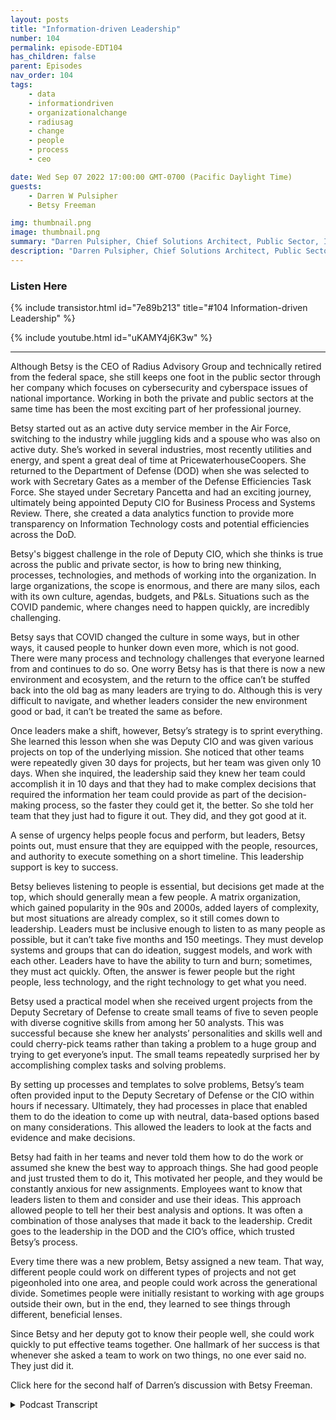 ```yaml
---
layout: posts
title: "Information-driven Leadership"
number: 104
permalink: episode-EDT104
has_children: false
parent: Episodes
nav_order: 104
tags:
    - data
    - informationdriven
    - organizationalchange
    - radiusag
    - change
    - people
    - process
    - ceo

date: Wed Sep 07 2022 17:00:00 GMT-0700 (Pacific Daylight Time)
guests:
    - Darren W Pulsipher
    - Betsy Freeman

img: thumbnail.png
image: thumbnail.png
summary: "Darren Pulsipher, Chief Solutions Architect, Public Sector, Intel talks with Betsy Freeman, CEO of Radius Advisory Group, about her experience as an information-driven leader in the public and private sectors. Part one of two."
description: "Darren Pulsipher, Chief Solutions Architect, Public Sector, Intel talks with Betsy Freeman, CEO of Radius Advisory Group, about her experience as an information-driven leader in the public and private sectors. Part one of two."
---
```


<div>
<h3>Listen Here</h3>
{% include transistor.html id="7e89b213" title="#104 Information-driven Leadership" %}

{% include youtube.html id="uKAMY4j6K3w" %}
</div>

---

Although Betsy is the CEO of Radius Advisory Group and technically retired from the federal space, she still keeps one foot in the public sector through her company which focuses on cybersecurity and cyberspace issues of national importance. Working in both the private and public sectors at the same time has been the most exciting part of her professional journey.

Betsy started out as an active duty service member in the Air Force, switching to the industry while juggling kids and a spouse who was also on active duty. She’s worked in several industries, most recently utilities and energy, and spent a great deal of time at PricewaterhouseCoopers. She returned to the Department of Defense (DOD) when she was selected to work with Secretary Gates as a member of the Defense Efficiencies Task Force.  She stayed under Secretary Pancetta and had an exciting journey, ultimately being appointed Deputy CIO for Business Process and Systems Review. There, she created a data analytics function to provide more transparency on Information Technology costs and potential efficiencies across the DoD.

Betsy's biggest challenge in the role of Deputy CIO, which she thinks is true across the public and private sector, is how to bring new thinking, processes, technologies, and methods of working into the organization. In large organizations, the scope is enormous, and there are many silos, each with its own culture, agendas, budgets, and P&Ls. Situations such as the COVID pandemic, where changes need to happen quickly, are incredibly challenging.

Betsy says that COVID changed the culture in some ways, but in other ways, it caused people to hunker down even more, which is not good. There were many process and technology challenges that everyone learned from and continues to do so. One worry Betsy has is that there is now a new environment and ecosystem, and the return to the office can’t be stuffed back into the old bag as many leaders are trying to do. Although this is very difficult to navigate, and whether leaders consider the new environment good or bad, it can’t be treated the same as before.

Once leaders make a shift, however, Betsy’s strategy is to sprint everything. She learned this lesson when she was Deputy CIO and was given various projects on top of the underlying mission. She noticed that other teams were repeatedly given 30 days for projects, but her team was given only 10 days. When she inquired, the leadership said they knew her team could accomplish it in 10 days and that they had to make complex decisions that required the information her team could provide as part of the decision-making process, so the faster they could get it, the better. So she told her team that they just had to figure it out. They did, and they got good at it.

A sense of urgency helps people focus and perform, but leaders, Betsy points out, must ensure that they are equipped with the people, resources, and authority to execute something on a short timeline. This leadership support is key to success.

Betsy believes listening to people is essential, but decisions get made at the top, which should generally mean a few people. A matrix organization, which gained popularity in the 90s and 2000s, added layers of complexity, but most situations are already complex, so it still comes down to leadership. Leaders must be inclusive enough to listen to as many people as possible, but it can’t take five months and 150 meetings. They must develop systems and groups that can do ideation, suggest models, and work with each other. Leaders have to have the ability to turn and burn; sometimes, they must act quickly. Often, the answer is fewer people but the right people, less technology, and the right technology to get what you need.

Betsy used a practical model when she received urgent projects from the Deputy Secretary of Defense to create small teams of five to seven people with diverse cognitive skills from among her 50 analysts. This was successful because she knew her analysts’ personalities and skills well and could cherry-pick teams rather than taking a problem to a huge group and trying to get everyone’s input. The small teams repeatedly surprised her by accomplishing complex tasks and solving problems.

By setting up processes and templates to solve problems, Betsy’s team often provided input to the Deputy Secretary of Defense or the CIO within hours if necessary. Ultimately, they had processes in place that enabled them to do the ideation to come up with neutral, data-based options based on many considerations. This allowed the leaders to look at the facts and evidence and make decisions.

Betsy had faith in her teams and never told them how to do the work or assumed she knew the best way to approach things. She had good people and just trusted them to do it, This motivated her people, and they would be constantly anxious for new assignments. Employees want to know that leaders listen to them and consider and use their ideas. This approach allowed people to tell her their best analysis and options. It was often a combination of those analyses that made it back to the leadership. Credit goes to the leadership in the DOD and the CIO’s office, which trusted Betsy’s process.

Every time there was a new problem, Betsy assigned a new team. That way, different people could work on different types of projects and not get pigeonholed into one area, and people could work across the generational divide. Sometimes people were initially resistant to working with age groups outside their own, but in the end, they learned to see things through different, beneficial lenses.

Since Betsy and her deputy got to know their people well, she could work quickly to put effective teams together. One hallmark of her success is that whenever she asked a team to work on two things, no one ever said no. They just did it.

Click here for the second half of Darren’s discussion with Betsy Freeman. 



<details>
<summary> Podcast Transcript </summary>

<p>﻿1</p>
<p>Hello, thisis Darren Pulsipher, chief solutionarchitect of public sector at Intel.</p>
<p>And welcome to Embracing</p>
<p>Digital Transformation,where we investigate effective change,leveraging people, processand technology.</p>
<p>On todaysepisode, Information driven leadershipwith Betsy Freeman, CEO of Radius</p>
<p>Advisory Group.</p>
<p>Betsy, welcome to the show.</p>
<p>Thank you, Darren So great to be here.</p>
<p>I appreciate the invitation.</p>
<p>So, Betsy</p>
<p>Freeman, you live up in Michigan now,but this is where you retired,but you're not retired because I thinkyou love you love this industry so much.</p>
<p>I do.</p>
<p>So I love thethe whole idea of problem solution.</p>
<p>And I think we have plenty of problemsthat I'm I'm hopingthat I can contributeto some solutions here along the way.</p>
<p>So let's talk a little bit about youryour career and your background,because when I say you're retired,you're really not retired.</p>
<p>You just retiredfrom working for the government.</p>
<p>That's right.</p>
<p>I retired from the federal space,although byproxy, I think I sometimes still workthere.</p>
<p>I'm a little bit of an odd duck.</p>
<p>Most people take the the route of,you know, either public or private sector.</p>
<p>But I kind of found a challengein saying that, you know what?</p>
<p>Let's just see if you could do both.</p>
<p>And people kind of warned me against that.</p>
<p>But I have to say, it'sbeen the most exciting part of my myprofessional journey.</p>
<p>I started out as an active duty servicemember in the United States Air Force.</p>
<p>I love the departmentand resigned my commissionbecause I had too many childrenand a spousegoing in too many different directionsand somebody had to not be in.</p>
<p>My spouse and I were both on active duty,so mom jumped out.</p>
<p>I was fortunate to to land in big industryand spent a great deal of timeat Pricewaterhouse, then Pricewaterhouse</p>
<p>Coopers through its merger,working in a number of industries.</p>
<p>But the last industry I worked inwas the utility and energy industry,and then did what I really wanted to dois to go back to the DOD.</p>
<p>And I was very fortunateto have been selected to go back to workin the DOJ with</p>
<p>Secretary Gates when he was runningas a efficiencies task forceand stayed on Under Secretary Panettaas he dida lot more work for the departmentwhen he became secretary.</p>
<p>Then I had an interesting journeyto the DOD CIOand stayedthere and was appointed as a deputy CIOand then made kind of full circlecoming back out of thereand have now founded my own consultancyin the last place you would expect.</p>
<p>And that's how in Michigan,on the wonderful Lake Michigan shoreout of the Washingtonlimelight and busyness andand much to my great contentment.</p>
<p>Well and you guys hosted Intel thererecently.</p>
<p>I got to go to Holland, Michigan.</p>
<p>It's a wonderful, whole wonderful place.</p>
<p>Beautiful.</p>
<p>So I appreciatedthat I got to see a part of Michigan</p>
<p>I've never seen before.</p>
<p>As did we.</p>
<p>It was a it was a privilege to have.</p>
<p>Have you all here.</p>
<p>All right.</p>
<p>So you've you've been at thatyou've been at the high ranksof public sector information technologyas a see as a deputy CEO.</p>
<p>And tell me, what were the biggestchallenges that you guys ran into?</p>
<p>Well, there's the list of challengesprobably you get.</p>
<p>You have to have a couple of rollsof toilet paper to write them all out.</p>
<p>But what I would sayin my in my particular rolethere and the DOD CIOand I think this is true acrosspublic sector as well as private sector,the biggest challenge is always to look athow do you bring new thinking,new processes, new technologies,new methods of working kind of overnight,if you will, right into organizationsthat are big.</p>
<p>They have enormous scope.</p>
<p>They have a lot of silos.</p>
<p>Everybody has their own PNLor their own budget.</p>
<p>There's all sorts of agendas,professional and private, acrossall of those things.</p>
<p>And how do you actuallyhow do you actually helpto institute changein those kinds of environments?</p>
<p>We actually got a little an interestingkind of sunglasses onthat this last couple of yearsbecause of COVID.</p>
<p>And I've always beenone of those kind of disruptor peoplethat has said,you know, the best innovationactually always occursin the greatest when we're underthe greatest level of distress.</p>
<p>And I think we've seen that.</p>
<p>And I think that, you know, fromfrom a DOD perspective, you know,probably one of the largest organizationsor the largest organizationfrom a business process, admissionsstance in the world.</p>
<p>That is absolutely true.</p>
<p>It's it's just a hard thingto try to get across all thatand then to deal with the culture,which, again,is similar to any other organization.</p>
<p>Every organization has their own cultureand their own way of doing things.</p>
<p>And so trying to change thatat the drop of a hat,which was one of my tasksas I went into my deputy CIO role there,because there was a very specific missionelement that they createdand they wanted executedlike and start over night.</p>
<p>And there was no rules, no boundariesand alsono advocacy from anybody seniorexcept the most senior peopleand actually how to get that done soit's introduced to is tough.</p>
<p>Yeah you you brought up cultureas being probably one of the toughestthings to overcome do you feeland you can say this from the outsidebecause you were on the outsideduring COVID did you see that</p>
<p>COVID changed the culture at allin in these big organizationslike the DOD?</p>
<p>I think it did in some waysand in other waysit made people hunker down even more.</p>
<p>And that's bad interest.</p>
<p>I think we were challenged allby going to work overnight someplace else.</p>
<p>Right.</p>
<p>And thatbrought up all the the various technologychallenges.</p>
<p>It brings up a lot of process challenge.</p>
<p>Right.</p>
<p>And I think we learned a lotif we were smartand I think we did across the board,both in DOD andand in other big federal agenciesand and in the commercial sector as well,</p>
<p>I think we learned and are still learninglessons right from what that looks like.</p>
<p>But what worries me is the talkof every place,you know, how are we headingback into the office and how are we?</p>
<p>So it's like all this new environmentthat we this ecosystemthat we got shoved into.</p>
<p>And I think, you know, good or bad,you can make that judgment.</p>
<p>But because you're now thereand you've taken the step,why would you try to stuffthat back into the old bag?</p>
<p>And I think companies and the DOD insome ways is still trying to do that.</p>
<p>Right.</p>
<p>And I saythat with great respectto leaders in every organization,because this is not an easy thingto be able to navigate.</p>
<p>But once you make a shift,one of the things</p>
<p>I've always said to people and they alwayslook at me and go, Now it doesn't matterwhere you are, I say, sprint everything.</p>
<p>And it's, it's why spreads everything.</p>
<p>Betsy That just you just get too tiredand you this and you that now.</p>
<p>Okay, so now I'm going to divertand just a really quick story.</p>
<p>If I if I may,</p>
<p>I learned the lesson of Sprinteverything when I was a deputy CIO,we had various projectsthat we were given on top of the missionwe were supposed to execute.</p>
<p>And every time we would go into these bigmeetings, everyone would get their pieceof the of the of the projectsthat they were supposed to be working on.</p>
<p>And they would all get 30 daysand then they would turn to my teamand they would say,</p>
<p>That's it, we're giving this piece to youand you get ten days.</p>
<p>Well, I kind of got irritated with that.</p>
<p>I was like, why does everybody elseget 30 days and I get ten days right?</p>
<p>So after about the second or third timethat happened, I went to the leadershipand said, you know, with great respect,let me ask a question about why it is</p>
<p>I only get ten days.</p>
<p>And they said, well, in reality,because we knowyou can pull your team togetherand actually accomplish it in ten days.</p>
<p>But the bigger reason is, is that we haveto make some very complex decisionsand that information is partof a bigger decision making process.</p>
<p>And the faster we can have it, the betterwe feel like we can makethe timeliness of those decisions,and there's a big impact on those things.</p>
<p>And so I learned the lessonthen when I went backand said to my team, Hey, we got ten days,we got to do this.</p>
<p>And they looked at meand said, You know, you're joking, right?</p>
<p>And I said, No. And they said,</p>
<p>How are we going to do this?</p>
<p>And I said, I don't know,but you know what?</p>
<p>Let's figure it out.</p>
<p>And we did.</p>
<p>And once we figured it out,a lot of different times overand over and over, because our deadlinewas always ten days, guess what?</p>
<p>We got really good at itand we could do it in ten days.</p>
<p>We could even do itbetter than people that had 30 daysbecause we didn't screw around, becausewe got rid of all the extraneous thingsthat we didn't need to help senior leadersmake those decisions.</p>
<p>So, so, so. This is numeracy.</p>
<p>I want to tap into this a little bit.</p>
<p>Okay.</p>
<p>So I, I saw this same sort of thingduring COVID when I talked to other CIOs,you didn't have,</p>
<p>Oh, I need five months to go analyzethis problem.</p>
<p>No, because no one can work.</p>
<p>Yeah, exactly. Right.</p>
<p>It needs to be done now.</p>
<p>So that that sense of urgency.</p>
<p>Do you feel like that sense of urgencyreally helps people focusand helps get rid of thethe chaff for no better word, right?</p>
<p>All the extraneous stuffthat doesn't really provide any value.</p>
<p>Well, I think that'swhere the real challenge lies.</p>
<p>I think people generallywill have a sense of urgencyif you tell them they only have a shortdeadline to do things.</p>
<p>But, you know, as a leader,you have to ensure thatwhen you're asking people to do that,that they're equipped with the peopleand the resources and the authorityto go and execute somethingon a shortened timeline like that.</p>
<p>And if they have it,which as a deputy CIO,</p>
<p>I was given great support in that regard.</p>
<p>If they have it, then, you know,it's like ripping the Band-Aid off.</p>
<p>You just you go and you do it.</p>
<p>And once you do it, you can you can helpto kind of institutionalize it.</p>
<p>But unless you have a leadershipthat's going to support that,</p>
<p>I think it's really hard to get to that.</p>
<p>I think there could be a sense of urgency,but people just say,</p>
<p>How are we supposed to do that?</p>
<p>You got to have somebodythat's going to lead the chargeand come backand not just say, Hey, go figure it out.</p>
<p>But, you know, you walk backand you actually sit down with the teamand you say, okay, and you hear all thatgood points and you do it together.</p>
<p>And and I think that's a hard thingto do in this environment,but I think it's a necessary thingto do.</p>
<p>You think that I know there was a big pushin the nineties and 2000 still likeeverything's matrixed, right?</p>
<p>Everything's Matrixed.</p>
<p>And do you think that has causedsome of the quagmire that we're inwhere things are slowed downbecause there are so manypeople that have to have a voiceor that have to help make a decision.</p>
<p>Well, in the end, I think it's importantto listen to people.</p>
<p>But let's face it, decisionmaking gets made at the top.</p>
<p>And that should that should generally meanthat it's a few people.</p>
<p>I'm having a matrix organization.</p>
<p>It may have added layers of complexity,but most of the situations we're talkingabout were so complex already that itprobably doesn't make any differencein the end, you know, and I'm going tothis is going to be a common theme.</p>
<p>I think what we're talking about todayis it really doescome back to the leadership.</p>
<p>You have to be inclusive enoughto listen to everyone.</p>
<p>Right.</p>
<p>But that can't take five monthsand 150 meetings.</p>
<p>Right? It can't.</p>
<p>You have toyou have to come up with ways to systems,automated systems and groupsthat can do ideationand come up together and suggest modelsand work with each other,not just talk about being collaborative,but actually doing it together.</p>
<p>Right.</p>
<p>Which is kind of what we invited you hereto work with us when you came to Olin.</p>
<p>And what we were trying to do withthe interviewwas to kind oflet you inside of our processes, right?</p>
<p>So you could see how we do this stuff.</p>
<p>But I think that's the that's the key.</p>
<p>You have to be able toto have that ability and be able to turnand kind of turn a burden, if you will,with all of the situations that come up.</p>
<p>And you can't take forever.</p>
<p>I think people have good intentions,but unless the leadershipand ables them to actbecause they have the tools and the peopleand the automation and it's notlots of people, it's the right people.</p>
<p>It's probably less peoplebut the right people, right?</p>
<p>Less technology, but the right technologyto try to help them get to what you need.</p>
<p>Gotcha.</p>
<p>Okay. I love how I love how this is going.</p>
<p>And you as the leader,you kind of said where doing this.</p>
<p>So it wasn't like, what do you guys think?</p>
<p>You think we can do this?</p>
<p>Yeah. Wow.</p>
<p>It's pretty easywhen the CIO is getting directiondirectly from the DEP, SecDefand the secretaryand when he comes and says,</p>
<p>Hey, Betsy, we're going to do this.</p>
<p>And I go, What? We're going to do what?</p>
<p>And he goes, We're going to do this right.</p>
<p>And the secretary wants to know that we'regoing out, we're going to get it done.</p>
<p>And the answer can only be absolutely,we will get it done.</p>
<p>And then when you figure out how to do it.</p>
<p>So how do youhow do you motivate your team?</p>
<p>Because obviously, the firsttime this happened to you,it must have been your team.</p>
<p>You already said it.</p>
<p>Your team was like Betsy. No. Yeah, no.</p>
<p>So that a lot of pushback there.</p>
<p>I learned a lot of lessons inside that.</p>
<p>I had a very large team,then I had about 50 analysts and</p>
<p>I had just begun to kind of learnthe skill sets of each of those analystsand to learn them as people.</p>
<p>By my a few months out from that,</p>
<p>I knew their dog's name, their kid'sname, their wife's name,what they ate at lunch.</p>
<p>And I also knew all the skillsets, the primary and the secondaryand the tertiary skill setsthat they actually had.</p>
<p>And what I determinedwas, is taken that in taking a probleminto a big group of peopleand getting everybody to give metheir opinion on how it should work,</p>
<p>I was actually very uselessand itwasn't that their input was useless.</p>
<p>It was that you couldn'tdo anything with that.</p>
<p>I had to make a decision. We had to go.</p>
<p>So what we ended up doingis we kind of created an interesting modelwhere because we knew what skill setspeople had,we took the problemand if you will, kind of set itin the middle of the room and said, Hey,we're going to cherry pick.</p>
<p>And my average was seven people.</p>
<p>I tried to keep it to fiveand we would pick the peoplewith the skill sets and with kind of the,the, the, the cognitive skills.</p>
<p>Yeah.</p>
<p>The cognitive diversity to be ableto sit at the table and figure it out.</p>
<p>And if they needed somebody else,like if they needed a data scientist,you know, in those days</p>
<p>I could call Intel,</p>
<p>I could, I could get a few minutesof a data scientist time.</p>
<p>I had a data scientist on staff that</p>
<p>I could have 0.3 of his time every month.</p>
<p>So what we did was we we fit the skillsand the abilities of the team to the task.</p>
<p>And we said, solve the problem.</p>
<p>And much to my surprise, repeatedly,they blew it out of the water.</p>
<p>Sometimeswe would get questionsthat, you know, we would get,hey, can we have this in an hourfrom the office?</p>
<p>We very quickly got to a pointwhere it wasn't shocking all right.</p>
<p>For us, it was like, okay,who do we need to solve the problem?</p>
<p>How fast can we do it?</p>
<p>And we had set up templates and thingsfor ourselves to be able to provide aninput back tothe set upfor considerationand the CIO for consideration.</p>
<p>And we had some fun with that.</p>
<p>But at the end of the day,we had a process in placethat allowed us to do thatideation to come up with options,because that's what we did.</p>
<p>We took a neutral stance.</p>
<p>We didn't say, you know, Mr.</p>
<p>Dubcek, that for Mr.</p>
<p>CIO, this what you need to go do.</p>
<p>We said here are the optionsthat you have based on the datathat we know, theyou know, the level of accuracythat we believe that that data representsthe budgets, you know,scenarios, the political scenarios,the support we have from ourboard ofdirectors,all 435 of them over on the Hill.</p>
<p>So you chipin all of those considerations, right?</p>
<p>The timeline that you have,the impact of the soldiers and sailorsand their families and all those things,and and we give options.</p>
<p>And so and so we stayed outof the decision making.</p>
<p>And so we could just lay out factsand evidence.</p>
<p>But but in essence, you</p>
<p>I love what you said herebecause you didn't tell your teamhow to do the work.</p>
<p>Oh, no, no.</p>
<p>Which is very empowering, Betsy,because a lot of managers come in and say,okay, we need to get this done.</p>
<p>This is how we're going to do it.</p>
<p>Instead you said this is the teamthat's going to get thisdone, do it, and they figured it out.</p>
<p>Yeah, that's pretty empowering.</p>
<p>They I had a lot of faith in them andthey like that a lot.</p>
<p>I think it was very motivatingbecause they would alwaysbe looking for new assignmentsand what could they do next.</p>
<p>And people argue a lotthat about being able to be on the teamand while we had a large group of analyststhere,we because of the nature of the problemsthat we were given, you know,they were all sorts of disciplinesand all sorts of requirements.</p>
<p>So we ended up usingall the members of the team.</p>
<p>We might have six or seven teams going outat a single time on different problems.</p>
<p>Right. And 5 to 7 peopleprobably on each team.</p>
<p>Some we could use less, somewe needed a few more.</p>
<p>But it justit kind of emerged in a way where</p>
<p>I've never as a leader of any team,assumed that I knewthe best way to approach things.</p>
<p>I just I've never done that.</p>
<p>I may have my ideas right,but 99% of the time,these teams of peopleand I'm I'm really fortunate in thatyou can only say this when you actuallysurround yourself with really good people.</p>
<p>And I had many of them then. Right.</p>
<p>And these were all differentcontracts.</p>
<p>So they were all contractorsfrom industry, all different companies.</p>
<p>And so yeah, so we, we,we were fortunateto have really good people.</p>
<p>And in that regard, you know,people wanted to be on projects.</p>
<p>They were anxious to have an opportunityto give ideas.</p>
<p>I think employeesand I think you see this today,</p>
<p>I think it's why the great resignationthing still keeps going.</p>
<p>People that are employees want to knowthat leaders are listening to them.</p>
<p>Right.</p>
<p>And that they're actually takingin their ideas and considering themand that's what thisthat's what this approach did.</p>
<p>It allowed people to tell you,you know, with their best analysis,what options were and oftentimesit was a combination of those analysisthat we put together to give actualoptions right back to the leadership.</p>
<p>But the fact that we could do that quicklyand we got rid of all the junkbetween the members of the teamand with the culture that waskind of surrounding us in the department.</p>
<p>We were in our own little environment,right where we were allowed to do that.</p>
<p>And that's a credit to to the leadershipof the department in the CIO's office,the CIO and the principal deputy CIO,because they recognize thatif they let us go,we could turn this stuff and come upwith optionsthat other people weren't arriving at.</p>
<p>And so it was.</p>
<p>How oftenhow often would you use the same groupof people over and over again?</p>
<p>Was it everything there?</p>
<p>Got something new?</p>
<p>I, I,</p>
<p>I had the opportunity to form a new team.</p>
<p>So I did every singletime we had a new problem.</p>
<p>And that waythat the reason I did that was twofold.</p>
<p>One, it gave an opportunityfor four different people to work ondifferent kinds of work because I thinkas a consultant or an analyst,if you get too beholden to one area,you kind of get myopic.</p>
<p>I believe I'm a strong believerin a multidisciplinary approachand just about everythingthat we do, right?</p>
<p>Because you don't know what you don't knowbecause you don't see itfrom the other guy's shoesbecause you never been in them.</p>
<p>So the only way you'll learnthat is to is to get people.</p>
<p>And so you would and so we would justinstantly form new teams, right?</p>
<p>It was a very quick process.</p>
<p>The other thing that I found there,and this stemmed from an initial problem</p>
<p>I had, was that I had very youngconsultants.</p>
<p>I had some,you know, mid-career consultantsand I had some more mature consultants.</p>
<p>Right.</p>
<p>And as you know,there's a kind of a generational dividekind of across all of thatwhen you look at the reality of it.</p>
<p>So we would mix young and old togetherand mid-tier toand sometimes people wouldn't like that.</p>
<p>And they'd come and they'd say something.</p>
<p>And then by the end of the timethey were done with the project.</p>
<p>It was all about, Doyou know how much I learned from this guy?</p>
<p>And sometimes that was people like mewith gray hairsaying, okay,</p>
<p>I was really irritated when you did thisand you made this young personcome and do this, this,but they really taught me a lotabout how to look at this technologythrough this lens. Right.</p>
<p>And the younger people werein the same boat where they said, hey,we were thinking we're getting stuckwith the old guys. Right. But in the end,to have the benefit of knowingwhy policies and procedureswere established the way they wereand having the history of it,that gave you the contextof what you needed to understandto be able to change it in the right way,right, and update itwithout totally just dismantlingthe whole thing,which is oftentimes what you end up doing.</p>
<p>And so, yeah, so there was,there was a good reason for that.</p>
<p>But we,we got to know our people very well.</p>
<p>It was me and a deputyand we could just very quickly say,you know, pull this person,this person, this person and go.</p>
<p>And if they were working on somethingelse,we'd say, Hey, can you work on two things?</p>
<p>And I don't think I ever had anybody say,</p>
<p>No, I can't work on two things.</p>
<p>They just they just did it.</p>
<p>I don't know how they did it,but they did it.</p>
<p>That's that's pretty incredible.</p>
<p>So, Betsy, this this sounds incrediblebecause of your leadership skills.</p>
<p>Obviously, we are are very fine tunednow that you've gone through this process.</p>
<p>Join mefor the second half of this interviewwith Betsy Freeman on my next episode.</p>
<p>Thank you for listeningto Embracing Digital Transformation today.</p>
<p>If you enjoyed our podcast,give it five stars on your favoritepodcasting site or YouTube channel.</p>
<p>You can find out more informationabout embracing digital transformationand embracing digital dot org until nexttime, go out and do something wonderful.</p>

</details>
